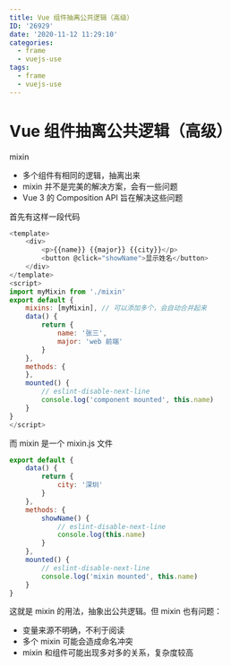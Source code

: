 ```yaml
---
title: Vue 组件抽离公共逻辑（高级）
ID: '26929'
date: '2020-11-12 11:29:10'
categories:
  - frame
  - vuejs-use
tags:
  - frame
  - vuejs-use
---
```


# Vue 组件抽离公共逻辑（高级）

mixin

- 多个组件有相同的逻辑，抽离出来
- mixin 并不是完美的解决方案，会有一些问题
- Vue 3 的 Composition API 旨在解决这些问题

首先有这样一段代码

``` js 
<template>
    <div>
        <p>{{name}} {{major}} {{city}}</p>
        <button @click="showName">显示姓名</button>
    </div>
</template>
<script>
import myMixin from './mixin'
export default {
    mixins: [myMixin], // 可以添加多个，会自动合并起来
    data() {
        return {
            name: '张三',
            major: 'web 前端'
        }
    },
    methods: {
    },
    mounted() {
        // eslint-disable-next-line
        console.log('component mounted', this.name)
    }
}
</script>
```

而 mixin 是一个 mixin.js 文件

``` js 
export default {
    data() {
        return {
            city: '深圳'
        }
    },
    methods: {
        showName() {
            // eslint-disable-next-line
            console.log(this.name)
        }
    },
    mounted() {
        // eslint-disable-next-line
        console.log('mixin mounted', this.name)
    }
} 
```

这就是 mixin 的用法，抽象出公共逻辑。但 mixin 也有问题：

- 变量来源不明确，不利于阅读
- 多个 mixin 可能会造成命名冲突
- mixin 和组件可能出现多对多的关系，复杂度较高
 
 
 
 
 
 
 
 
 
 
 
 
 
 
 
 
 
 
 
 
 
 
 
 
